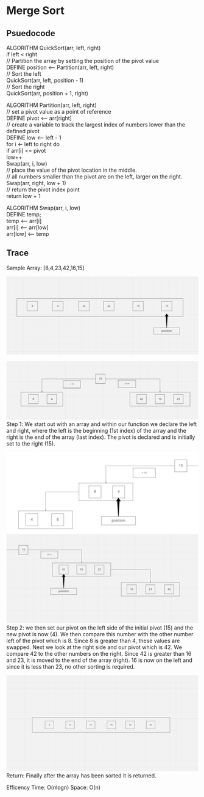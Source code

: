 # Merge Sort



## Psuedocode


ALGORITHM QuickSort(arr, left, right)  
if left < right  
    // Partition the array by setting the position of the pivot value  
    DEFINE position <-- Partition(arr, left, right)  
    // Sort the left  
    QuickSort(arr, left, position - 1)  
    // Sort the right  
    QuickSort(arr, position + 1, right)  
  
  


ALGORITHM Partition(arr, left, right)  
    // set a pivot value as a point of reference  
    DEFINE pivot <-- arr[right]  
    // create a variable to track the largest index of numbers lower than the defined pivot  
    DEFINE low <-- left - 1  
    for i <- left to right do  
        if arr[i] <= pivot  
            low++  
            Swap(arr, i, low)  
    // place the value of the pivot location in the middle.  
    // all numbers smaller than the pivot are on the left, larger on the right.  
        Swap(arr, right, low + 1)  
    // return the pivot index point  
        return low + 1  




ALGORITHM Swap(arr, i, low)  
    DEFINE temp;  
    temp <-- arr[i]  
    arr[i] <-- arr[low]  
    arr[low] <-- temp  



## Trace
Sample Array: [8,4,23,42,16,15]

![Step 1a](./1.png)

![Step 1b](./2.png)
Step 1: 
We start out with an array and within our function we declare the left and right, where the left is the beginning (1st index) of the array and the right is the end of the array (last index). The pivot is declared and is initially set to the right (15). 

![step 2a](./3.png)
![step 2a](./4.png)
Step 2:
we then set our pivot on the left side of the initial pivot (15) and the new pivot is now (4). We then compare this number with the other number left of the pivot which is 8. Since 8 is greater than 4, these values are swapped. Next we look at the right side and our pivot which is 42. We compare 42 to the other numbers on the right. Since 42 is greater than 16 and 23, it is moved to the end of the array (right). 16 is now on the left and since it is less than 23, no other sorting is required.

![5](./5.png)
Return:
Finally after the array has been sorted it is returned.

Efficency
Time: O(nlogn)
Space: O(n)